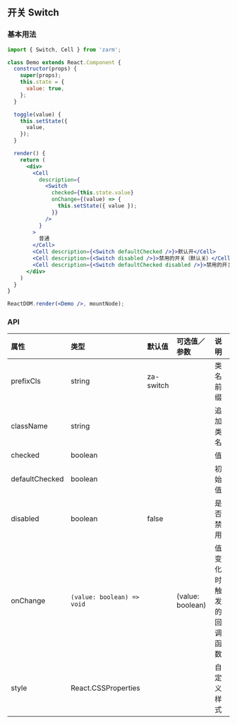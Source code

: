 ## 开关 Switch



### 基本用法
```jsx
import { Switch, Cell } from 'zarm';

class Demo extends React.Component {
  constructor(props) {
    super(props);
    this.state = {
      value: true,
    };
  }

  toggle(value) {
    this.setState({
      value,
    });
  }

  render() {
    return (
      <div>
        <Cell
          description={
            <Switch
              checked={this.state.value}
              onChange={(value) => {
                this.setState({ value });
              }}
            />
          }
        >
          普通
        </Cell>
        <Cell description={<Switch defaultChecked />}>默认开</Cell>
        <Cell description={<Switch disabled />}>禁用的开关（默认关）</Cell>
        <Cell description={<Switch defaultChecked disabled />}>禁用的开关（默认开）</Cell>
      </div>
    )
  }
}

ReactDOM.render(<Demo />, mountNode);
```



### API

| 属性 | 类型 | 默认值 | 可选值／参数 | 说明 |
| :--- | :--- | :--- | :--- | :--- |
| prefixCls | string | za-switch | | 类名前缀 |
| className | string | | | 追加类名 |
| checked | boolean | | | 值 |
| defaultChecked | boolean | | | 初始值 |
| disabled | boolean | false | | 是否禁用 |
| onChange | <code>(value: boolean) => void</code> | | \(value: boolean\) | 值变化时触发的回调函数 |
| style | React.CSSProperties | | | 自定义样式 |
